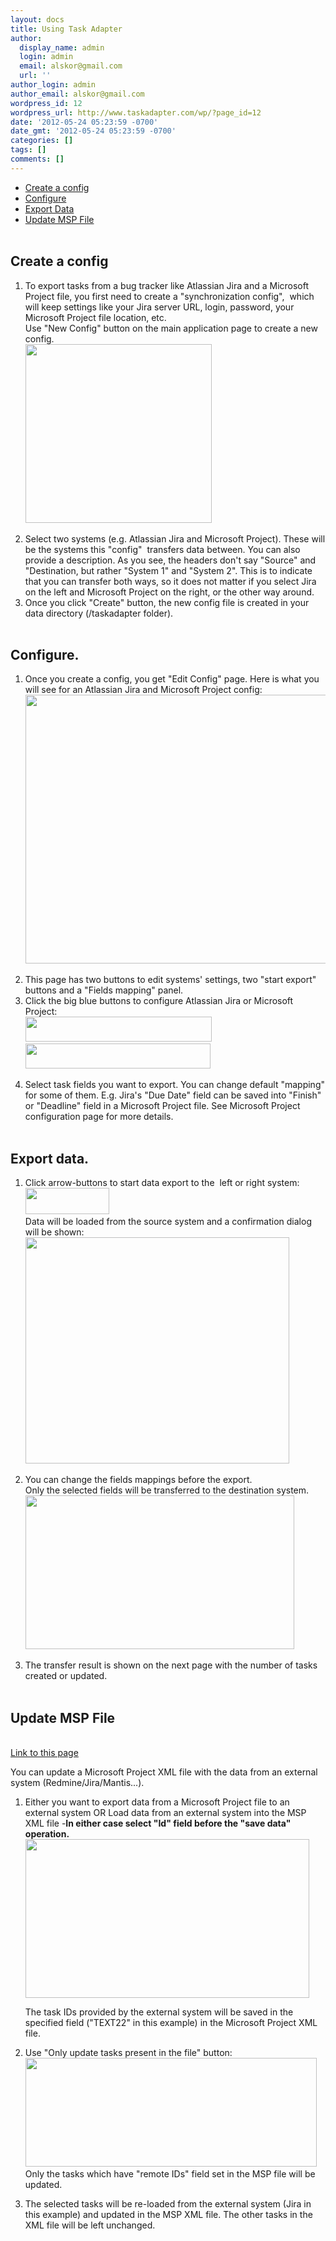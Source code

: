 ```yaml
---
layout: docs
title: Using Task Adapter
author:
  display_name: admin
  login: admin
  email: alskor@gmail.com
  url: ''
author_login: admin
author_email: alskor@gmail.com
wordpress_id: 12
wordpress_url: http://www.taskadapter.com/wp/?page_id=12
date: '2012-05-24 05:23:59 -0700'
date_gmt: '2012-05-24 05:23:59 -0700'
categories: []
tags: []
comments: []
---
```

<ul>
<li><a href="#create_config_file">Create a config</a></li>
<li><a href="#configure">Configure</a></li>
<li><a href="#export_data">Export Data</a></li>
<li><a href="#update_msp_file">Update MSP File</a></li><br />
</ul></p>
<h2><a id="create_config_file" name="create_config_file"></a>Create a config</h2></p>
<ol>
<li>To export tasks from a bug tracker like Atlassian Jira and a Microsoft Project file, you first need to create a "synchronization config", &nbsp;which will keep settings like your Jira server URL, login, password, your Microsoft Project file location, etc.<br />
Use "New Config" button on the main application page to create a new config.<br />
<a href="http://www.taskadapter.com/wp-content/uploads/2012/05/create_new_config.png"><img class="alignnone size-full wp-image-452" title="create_new_config" src="http://www.taskadapter.com/wp-content/uploads/2012/05/create_new_config.png" alt="" width="298" height="286" /></a></li></p>
<li>Select two systems (e.g. Atlassian Jira and Microsoft Project). These will be the systems this "config" &nbsp;transfers data between. You can also provide a description. As you see, the headers don't say "Source" and "Destination, but rather "System 1" and "System 2". This is to indicate that you can transfer both ways, so it does not matter if you select Jira on the left and Microsoft Project on the right, or the other way around.</li>
<li>Once you click "Create" button, the new config file is created in your data directory (<User Home>/taskadapter folder).</li><br />
</ol></p>
<h2><a id="configure" name="configure"></a>Configure.</h2></p>
<ol>
<li>Once you create a config, you get "Edit Config"&nbsp;page. Here is what you will see for an Atlassian Jira and Microsoft Project config:<br />
<a href="http://www.taskadapter.com/wp-content/uploads/2012/05/default_jira_msp.png"><img class="alignnone size-full wp-image-451" title=""Edit config" for Atlassian Jira and Microsoft Project" src="http://www.taskadapter.com/wp-content/uploads/2012/05/default_jira_msp.png" alt=""Edit config" for Atlassian Jira and Microsoft Project" width="768" height="430" /></a></li></p>
<li>This page has two buttons to edit systems' settings, two "start export" buttons and a "Fields mapping" panel.</li>
<li>Click the big blue buttons to configure Atlassian Jira or Microsoft Project:<br />
<img class="alignnone size-full wp-image-455" title="edit_jira_button" src="http://www.taskadapter.com/wp-content/uploads/2012/05/edit_jira_button1.png" alt="" width="298" height="40" />&nbsp; <img class="alignnone size-full wp-image-454" title="edit_msp_button" src="http://www.taskadapter.com/wp-content/uploads/2012/05/edit_msp_button.png" alt="" width="296" height="40" /></li></p>
<li>Select task fields you want to export. You can change default "mapping" for some of them. E.g. Jira's "Due Date" field can be saved into "Finish" or "Deadline" field in a Microsoft Project file. See Microsoft Project configuration page for more details.</li><br />
</ol></p>
<h2><a id="export_data" name="export_data"></a>Export data.</h2></p>
<ol>
<li>Click arrow-buttons to start data export to the &nbsp;left or right system:<br />
<img class="alignnone size-full wp-image-456" title="export_left_right" src="http://www.taskadapter.com/wp-content/uploads/2012/05/export_left_right.png" alt="" width="134" height="42" /><br />
Data will be loaded from the source system and a confirmation dialog will be shown:<img class="alignnone size-full wp-image-152" title="export_confirmation" src="http://www.taskadapter.com/wp-content/uploads/2012/05/export_confirmation.png" alt="" width="422" height="362" /></li></p>
<li>You can change the fields mappings before the export.<br />
Only the selected fields will be transferred to the destination system.<br />
<img class="alignnone size-full wp-image-459" title="confirm_fields_mapping" src="http://www.taskadapter.com/wp-content/uploads/2012/05/confirm_fields_mapping1.png" alt="" width="430" height="246" /></li></p>
<li>The transfer result is shown on the next page with the number of tasks created or updated.</li><br />
</ol></p>
<h2><a id="update_msp_file" name="update_msp_file"></a>Update MSP File</h2><br />
<a href="#update_msp_file">Link to this page</a></p>
<p>You can update a Microsoft Project XML file with the data from an external system (Redmine/Jira/Mantis...).</p>
<ol>
<li>Either you want to export data from a Microsoft Project file to an external system OR Load data from an external system into the MSP XML file -<strong>In either case select "Id" field before the "save data" operation.</strong><a href="http://www.taskadapter.com/wp-content/uploads/2012/05/id_selected.png"><img class="alignnone size-full wp-image-460" title="id_selected" src="http://www.taskadapter.com/wp-content/uploads/2012/05/id_selected.png" alt="" width="454" height="254" /></a>
<p>The task IDs provided by the external system will be saved in the specified field ("TEXT22" in this example) in the Microsoft Project XML file.</li></p>
<li>Use "Only update tasks present in the file" button:<br />
<img class="alignnone size-full wp-image-157" title="choose_file_operation" src="http://www.taskadapter.com/wp-content/uploads/2012/05/choose_file_operation.png" alt="" width="466" height="174" /><br />
Only the tasks which have "remote IDs" field set in the MSP file will be updated.</li></p>
<li>The selected tasks will be re-loaded from the external system (Jira in this example) and updated in the MSP XML file. The other tasks in the XML file will be left unchanged.</li><br />
</ol></p>
